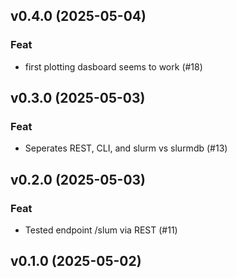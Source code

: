 ## v0.4.0 (2025-05-04)

### Feat

- first plotting dasboard seems to work (#18)

## v0.3.0 (2025-05-03)

### Feat

- Seperates REST, CLI, and slurm vs slurmdb (#13)

## v0.2.0 (2025-05-03)

### Feat

- Tested endpoint /slum via REST (#11)

## v0.1.0 (2025-05-02)
